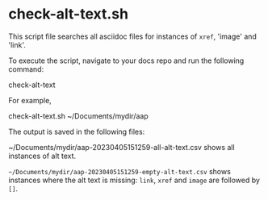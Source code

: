 # check-alt-text.sh

This script file searches all asciidoc files for instances of `xref`, 'image' and 'link'.

To execute the script, navigate to your docs repo and run the following command:

  check-alt-text <destination path>

For example,

  check-alt-text.sh ~/Documents/mydir/aap

The output is saved in the following files:

~/Documents/mydir/aap-20230405151259-all-alt-text.csv shows all instances of alt text.

`~/Documents/mydir/aap-20230405151259-empty-alt-text.csv` shows instances where the alt text is missing: `link`, `xref` and `image` are followed by `[]`.

